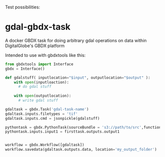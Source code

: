 Test possibilities:

# gdal-gbdx-task
A docker GBDX task for doing arbitrary gdal operations on data within DigitalGlobe's GBDX platform


Intended to use with gbdxtools like this:


```python
from gbdxtools import Interface
gbdx = Interface()

def gdalstuff( inputlocation="$input", outputlocation="$output" ):
    with open(inputloaction):
      # do gdal stuff
      
    with open(outputlocation):
      # write gdal stuff

gdaltask = gbdx.Task('gdal-task-name')
gdaltask.inputs.filetypes = 'tif'
gdaltask.inputs.cmd = jsonpickle(gdalstuff)

pythontask = gbdx.PythonTask(sourceBundle = 's3://path/to/src',function = gdalstuff, requirements=['python-gdal==1.0.0','adsafds'], pre-install-cmd="apt-get install gdal")
pythontask.inputs.input1 = firsttask.outputs.output1


workflow = gbdx.Workflow([gdaltask])
workflow.savedata(gdaltask.outputs.data, location='my_output_folder')
```
